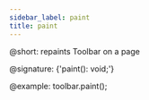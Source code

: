 ```yaml
---
sidebar_label: paint
title: paint
---          
```


@short: repaints Toolbar on a page

@signature: {'paint(): void;'}

@example: 
toolbar.paint();